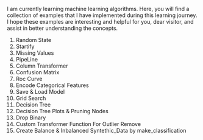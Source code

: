 I am currently learning machine learning algorithms. Here, you will find a collection of examples that I have implemented during this learning journey. I hope these examples are interesting and helpful for you, dear visitor, and assist in better understanding the concepts.

1. Random State
2. Startify
3. Missing Values
4. PipeLine
5. Column Transformer
6. Confusion Matrix
7. Roc Curve
8. Encode Categorical Features
9. Save & Load Model
10. Grid Search
11. Decision Tree
12. Decision Tree Plots & Pruning Nodes
13. Drop Binary
14. Custom Transformer Function For Outlier Remove
15. Create Balance & Inbalanced Syntethic_Data by make_classification 
